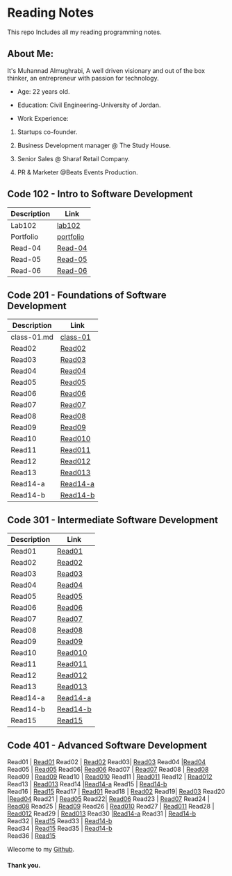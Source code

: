 # Reading Notes

This repo Includes all my reading programming notes.  

## About Me:


It's Muhannad Almughrabi, A well driven visionary and out of the box thinker, an entrepreneur with passion for technology.
  

- Age: 22 years old.

- Education: Civil Engineering-University of Jordan.

- Work Experience:  

1. Startups co-founder.

2. Business Development manager @ The Study House.
  
3. Senior Sales @ Sharaf Retail Company.

4. PR & Marketer @Beats Events Production.


##  Code 102 - Intro to Software Development

Description | Link
------------ | -------------
Lab102 | [lab102](/lab102.md)
Portfolio | [portfolio](portfolio.html)
Read-04 | [Read-04](Read-04.md)
Read-05 | [Read-05](Read-05.md)
Read-06 | [Read-06](Read-06.md)

  

## Code 201 - Foundations of Software Development

  

Description | Link
------------ | -------------
class-01.md | [class-01](class-01.md)
Read02 | [Read02](201/Read-02.md)
Read03| [Read03](201/Read-03.md)
Read04 |[Read04](201/Read-04.md)
Read05 | [Read05](201/Read-05.md)
Read06| [Read06](201/Read-06.md)
Read07 | [Read07](201/Read-07.md)
Read08 | [Read08](201/Read-08.md)
Read09 | [Read09](201/Read-09.md)
Read10 | [Read010](201/Read-10.md)
Read11 | [Read011](201/Read-11.md)
Read12 | [Read012](201/Read-12.md)
Read13 | [Read013](201/Read-13.md)
Read14-a |[Read14-a](201/Read-14a.md)
Read14-b | [Read14-b](201/Read-14b.md)  


## Code 301 - Intermediate Software Development


Description | Link
------------ | -------------
Read01 | [Read01](301/Read-01.md)
Read02 | [Read02](301/Read-02.md)
Read03| [Read03](301/Read-03.md)
Read04 |[Read04](301/Read-04.md)
Read05 | [Read05](301/Read-05.md)
Read06| [Read06](301/Read-06.md)
Read07 | [Read07](301/Read-07.md)
Read08 | [Read08](301/Read-08.md)
Read09 | [Read09](301/Read-09.md)
Read10 | [Read010](301/Read-10.md)
Read11 | [Read011](301/Read-11.md)
Read12 | [Read012](301/Read-12.md)
Read13 | [Read013](301/Read-13.md)
Read14-a |[Read14-a](301/Read-14a.md)
Read14-b | [Read14-b](301/Read-14b.md)  
Read15 | [Read15](301/Read-15.md)


## Code 401 - Advanced Software Development

Read01 | [Read01](401/Read01.md)
Read02 | [Read02](401/Read02.md)
Read03| [Read03](401/Read03.md)
Read04 |[Read04](401/Read04.md)
Read05 | [Read05](401/Read05.md)
Read06| [Read06](401/Read06.md)
Read07 | [Read07](401/Read07.md)
Read08 | [Read08](401/Read08.md)
Read09 | [Read09](401/Read09.md)
Read10 | [Read010](401/Read10.md)
Read11 | [Read011](401/Read11.md)
Read12 | [Read012](401/Read12.md)
Read13 | [Read013](401/Read13.md)
Read14 |[Read14-a](401/Read14.md)
Read15 | [Read14-b](401/Read15.md)  
Read16 | [Read15](401/Read16.md)
Read17 | [Read01](401/Read17.md)
Read18 | [Read02](401/Read18.md)
Read19| [Read03](401/Read19.md)
Read20 |[Read04](401/Read20.md)
Read21 | [Read05](401/Read21.md)
Read22| [Read06](401/Read22.md)
Read23 | [Read07](401/Read23.md)
Read24 | [Read08](401/Read24.md)
Read25 | [Read09](401/Read25.md)
Read26 | [Read010](401/Read26.md)
Read27 | [Read011](401/Read27.md)
Read28 | [Read012](401/Read28.md)
Read29 | [Read013](401/Read29.md)
Read30 |[Read14-a](401/Read30.md)
Read31 | [Read14-b](401/Read31.md)  
Read32 | [Read15](401/Read32.md)
Read33 | [Read14-b](401/Read33.md)  
Read34 | [Read15](401/Read34.md)
Read35 | [Read14-b](401/Read35.md)  
Read36 | [Read15](401/Read36.md)




Wlecome to my [Github](https://github.com/mhn998).

#### Thank you.